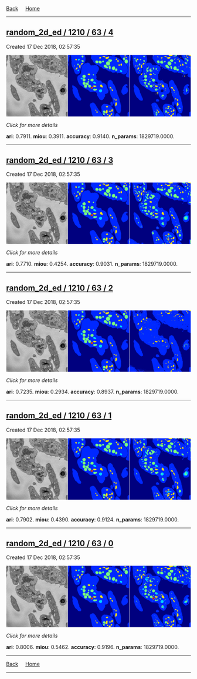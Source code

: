 
[Back](..)&nbsp;&nbsp;&nbsp;&nbsp;&nbsp;[Home](https://leapmanlab.github.io/snapshots)

---

<div class="summary"><a href="4"><h2>random_2d_ed / 1210 / 63 / 4</h2></a><p>Created 17 Dec 2018, 02:57:35
</p><a href="4"><img src="4/media/summary.png" align="center"></a><p>
<i>Click for more details</i>
</p></div>

**ari**: 0.7911. **miou**: 0.3911. **accuracy**: 0.9140. **n_params**: 1829719.0000. 

---

<div class="summary"><a href="3"><h2>random_2d_ed / 1210 / 63 / 3</h2></a><p>Created 17 Dec 2018, 02:57:35
</p><a href="3"><img src="3/media/summary.png" align="center"></a><p>
<i>Click for more details</i>
</p></div>

**ari**: 0.7710. **miou**: 0.4254. **accuracy**: 0.9031. **n_params**: 1829719.0000. 

---

<div class="summary"><a href="2"><h2>random_2d_ed / 1210 / 63 / 2</h2></a><p>Created 17 Dec 2018, 02:57:35
</p><a href="2"><img src="2/media/summary.png" align="center"></a><p>
<i>Click for more details</i>
</p></div>

**ari**: 0.7235. **miou**: 0.2934. **accuracy**: 0.8937. **n_params**: 1829719.0000. 

---

<div class="summary"><a href="1"><h2>random_2d_ed / 1210 / 63 / 1</h2></a><p>Created 17 Dec 2018, 02:57:35
</p><a href="1"><img src="1/media/summary.png" align="center"></a><p>
<i>Click for more details</i>
</p></div>

**ari**: 0.7902. **miou**: 0.4390. **accuracy**: 0.9124. **n_params**: 1829719.0000. 

---

<div class="summary"><a href="0"><h2>random_2d_ed / 1210 / 63 / 0</h2></a><p>Created 17 Dec 2018, 02:57:35
</p><a href="0"><img src="0/media/summary.png" align="center"></a><p>
<i>Click for more details</i>
</p></div>

**ari**: 0.8006. **miou**: 0.5462. **accuracy**: 0.9196. **n_params**: 1829719.0000. 

---

[Back](..)&nbsp;&nbsp;&nbsp;&nbsp;&nbsp;[Home](https://leapmanlab.github.io/snapshots)

---